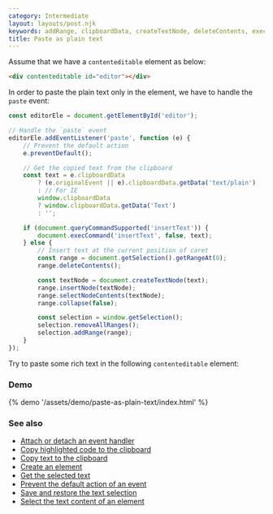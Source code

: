 ```yaml
---
category: Intermediate
layout: layouts/post.njk
keywords: addRange, clipboardData, createTextNode, deleteContents, execCommand, getRangeAt, getSelection, get text from clipboard, insertNode, insert text current position, paste plain text, queryCommandSupported removeAllRanges, selectNodeContents
title: Paste as plain text
---
```


Assume that we have a `contenteditable` element as below:

```html
<div contenteditable id="editor"></div>
```

In order to paste the plain text only in the element, we have to handle the `paste` event:

```js
const editorEle = document.getElementById('editor');

// Handle the `paste` event
editorEle.addEventListener('paste', function (e) {
    // Prevent the default action
    e.preventDefault();

    // Get the copied text from the clipboard
    const text = e.clipboardData
        ? (e.originalEvent || e).clipboardData.getData('text/plain')
        : // For IE
        window.clipboardData
        ? window.clipboardData.getData('Text')
        : '';

    if (document.queryCommandSupported('insertText')) {
        document.execCommand('insertText', false, text);
    } else {
        // Insert text at the current position of caret
        const range = document.getSelection().getRangeAt(0);
        range.deleteContents();

        const textNode = document.createTextNode(text);
        range.insertNode(textNode);
        range.selectNodeContents(textNode);
        range.collapse(false);

        const selection = window.getSelection();
        selection.removeAllRanges();
        selection.addRange(range);
    }
});
```

Try to paste some rich text in the following `contenteditable` element:

### Demo

{% demo '/assets/demo/paste-as-plain-text/index.html' %}

### See also

-   [Attach or detach an event handler](/attach-or-detach-an-event-handler)
-   [Copy highlighted code to the clipboard](/copy-highlighted-code-to-the-clipboard)
-   [Copy text to the clipboard](/copy-text-to-the-clipboard)
-   [Create an element](/create-an-element)
-   [Get the selected text](/get-the-selected-text)
-   [Prevent the default action of an event](/prevent-the-default-action-of-an-event)
-   [Save and restore the text selection](/save-and-restore-the-text-selection)
-   [Select the text content of an element](/select-the-text-content-of-an-element)
